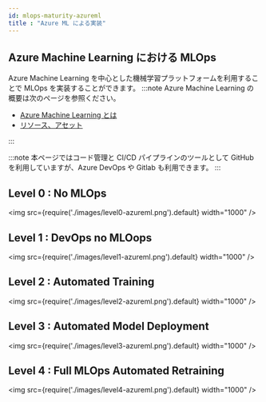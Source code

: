 ```yaml
---
id: mlops-maturity-azureml
title : "Azure ML による実装"
---
```


## Azure Machine Learning における MLOps

Azure Machine Learning を中心とした機械学習プラットフォームを利用することで MLOps を実装することができます。
:::note
Azure Machine Learning の概要は次のページを参照ください。

- [Azure Machine Learning とは](../fundamentals/azureml-basic)
- [リソース、アセット](../fundamentals/azureml-resources-assets) 

:::

:::note
本ページではコード管理と CI/CD パイプラインのツールとして GitHub を利用していますが、Azure DevOps や Gitlab も利用できます。
:::

## Level 0 : No MLOps

<img src={require('./images/level0-azureml.png').default} width="1000" /><br/>

## Level 1 : DevOps no MLOops

<img src={require('./images/level1-azureml.png').default} width="1000" /><br/>

## Level 2 : Automated Training

<img src={require('./images/level2-azureml.png').default} width="1000" /><br/>

## Level 3 : Automated Model Deployment

<img src={require('./images/level3-azureml.png').default} width="1000" /><br/>

## Level 4 : Full MLOps Automated Retraining

<img src={require('./images/level4-azureml.png').default} width="1000" /><br/>
